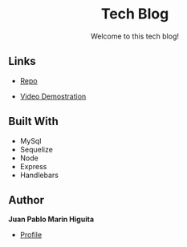 <h1 align="center"> Tech Blog </h1>

<p align="center"> Welcome to this tech blog! </p>

## Links

- [Repo](https://github.com/jpmarinh92/tech-blog "Tech Blog")

- [Video Demostration](https://drive.google.com/file/d/1uG8C3EKfE2tEgr6h7IcBQPXp9Ws-xRtO/view "Tech Blog")

## Built With

- MySql
- Sequelize
- Node
- Express
- Handlebars

## Author

**Juan Pablo Marin Higuita**

- [Profile](https://github.com/jpmarinh92 "Juan Pablo Marin Higuita")
